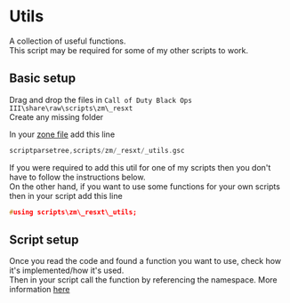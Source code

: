 # Utils

A collection of useful functions.  
This script may be required for some of my other scripts to work.  

## Basic setup

Drag and drop the files in `Call of Duty Black Ops III\share\raw\scripts\zm\_resxt`  
Create any missing folder

In your [zone file](../README.md#zone-file) add this line

```c
scriptparsetree,scripts/zm/_resxt/_utils.gsc
```

If you were required to add this util for one of my scripts then you don't have to follow the instructions below.  
On the other hand, if you want to use some functions for your own scripts then in your script add this line

```c
#using scripts\zm\_resxt\_utils;
```

## Script setup

Once you read the code and found a function you want to use, check how it's implemented/how it's used.  
Then in your script call the function by referencing the namespace. More information [here](../README.md#namespaces--external-function-calls)
